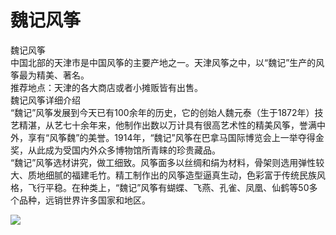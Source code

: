 # 魏记风筝  
魏记风筝  
  中国北部的天津市是中国风筝的主要产地之一。天津风筝之中，以“魏记”生产的风筝最为精美、著名。  
  推荐地点：天津的各大商店或者小摊贩皆有出售。  
  魏记风筝详细介绍  
  “魏记”风筝发展到今天已有100余年的历史，它的创始人魏元泰（生于1872年）技艺精湛，从艺七十余年来，他制作出数以万计具有很高艺术性的精美风筝，誉满中外，享有“风筝魏”的美誉。1914年，“魏记”风筝在巴拿马国际博览会上一举夺得金奖，从此成为受国内外众多博物馆所青睐的珍贵藏品。  
  “魏记”风筝选材讲究，做工细致。风筝面多以丝绸和绢为材料，骨架则选用弹性较大、质地细腻的福建毛竹。精工制作出的风筝造型逼真生动，色彩富于传统民族风格，飞行平稳。在种类上，“魏记”风筝有蝴蝶、飞燕、孔雀、凤凰、仙鹤等50多个品种，远销世界许多国家和地区。  
  
![](https://raw.gitmirror.com/szqq0512/Pic/main/img/202201212001632.png)  